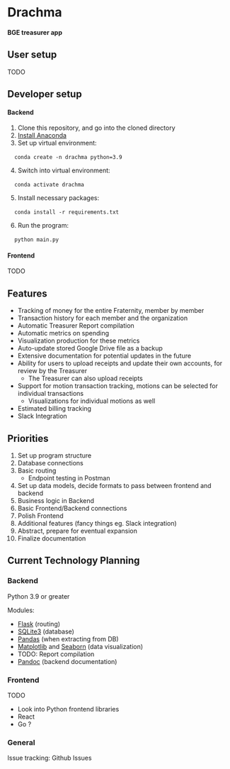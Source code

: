 # Drachma
#### BGE treasurer app

## User setup
TODO

## Developer setup
#### Backend
1. Clone this repository, and go into the cloned directory
2. [Install Anaconda](https://www.anaconda.com/)
3. Set up virtual environment: 

&nbsp;&nbsp;&nbsp;&nbsp;```conda create -n drachma python=3.9```

4. Switch into virtual environment: 

&nbsp;&nbsp;&nbsp;&nbsp;```conda activate drachma```

5. Install necessary packages:

&nbsp;&nbsp;&nbsp;&nbsp;```conda install -r requirements.txt```

6. Run the program:

&nbsp;&nbsp;&nbsp;&nbsp;```python main.py```

#### Frontend
TODO

## Features
- Tracking of money for the entire Fraternity, member by member
- Transaction history for each member and the organization
- Automatic Treasurer Report compilation
- Automatic metrics on spending
- Visualization production for these metrics
- Auto-update stored Google Drive file as a backup
- Extensive documentation for potential updates in the future
- Ability for users to upload receipts and update their own accounts, for review by the Treasurer
    - The Treasurer can also upload receipts
- Support for motion transaction tracking, motions can be selected for individual transactions
    - Visualizations for individual motions as well
- Estimated billing tracking
- Slack Integration

## Priorities
1. Set up program structure
2. Database connections
3. Basic routing
    - Endpoint testing in Postman
4. Set up data models, decide formats to pass between frontend and backend
5. Business logic in Backend
6. Basic Frontend/Backend connections
7. Polish Frontend
8. Additional features (fancy things eg. Slack integration)
9. Abstract, prepare for eventual expansion
10. Finalize documentation

## Current Technology Planning

### Backend
Python 3.9 or greater

Modules:
- [Flask](https://flask.palletsprojects.com/en/2.1.x/) (routing)
- [SQLite3](https://www.sqlite.org/index.html) (database)
- [Pandas](https://pandas.pydata.org/) (when extracting from DB)
- [Matplotlib](https://matplotlib.org/) and [Seaborn](https://seaborn.pydata.org/) (data visualization)
- TODO: Report compilation
- [Pandoc](https://pandoc.org/) (backend documentation)

### Frontend
TODO

- Look into Python frontend libraries
- React
- Go ?

### General
Issue tracking: Github Issues



